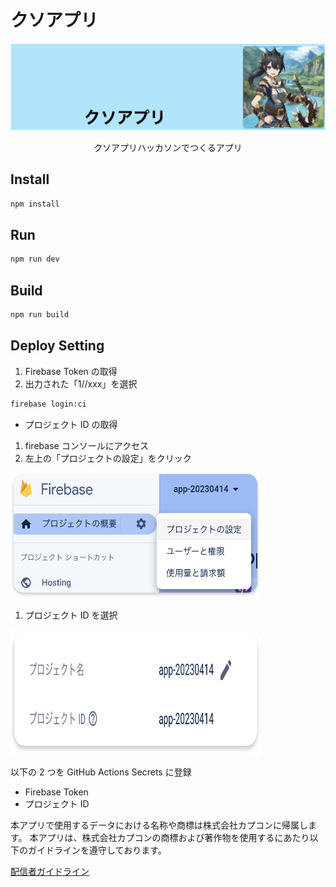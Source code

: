 # クソアプリ

<img src="./doc/image.png">

<p align="center">クソアプリハッカソンでつくるアプリ</p>

## Install

```bash
npm install
```

## Run

```bash
npm run dev
```

## Build

```bash
npm run build
```

## Deploy Setting

1. Firebase Token の取得
2. 出力された「1//xxx」を選択

```bash
firebase login:ci
```

- プロジェクト ID の取得

1. firebase コンソールにアクセス
2. 左上の「プロジェクトの設定」をクリック

<img src="image.png" width="400px" height="200px">

1. プロジェクト ID を選択

<img src="image-1.png" width="400px" height="200px">

以下の 2 つを GitHub Actions Secrets に登録

- Firebase Token
- プロジェクト ID

本アプリで使用するデータにおける名称や商標は株式会社カプコンに帰属します。
本アプリは、株式会社カプコンの商標および著作物を使用するにあたり以下のガイドラインを遵守しております。

[配信者ガイドライン](https://www.capcom-games.com/ja-jp/video-policy/)
